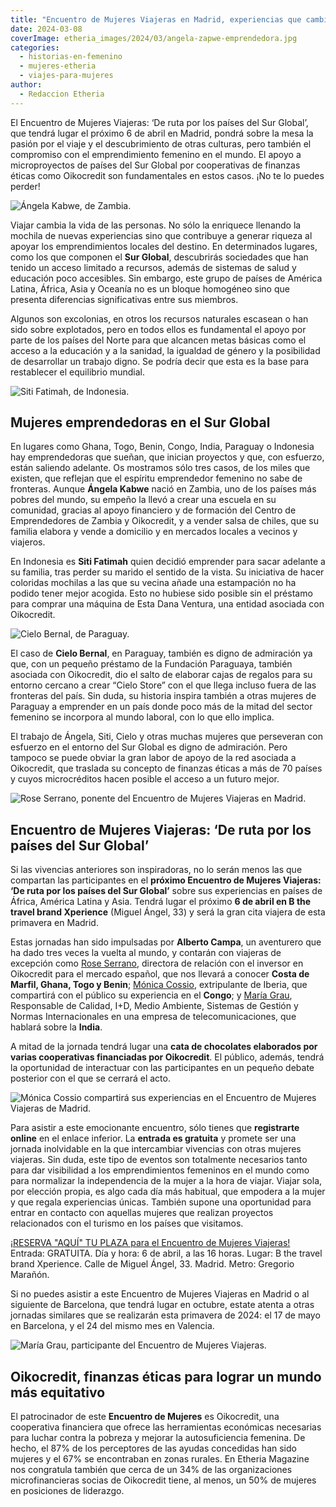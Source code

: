 ```yaml
---
title: "Encuentro de Mujeres Viajeras en Madrid, experiencias que cambian la vida"
date: 2024-03-08
coverImage: etheria_images/2024/03/angela-zapwe-emprendedora.jpg
categories: 
  - historias-en-femenino
  - mujeres-etheria
  - viajes-para-mujeres
author: 
  - Redaccion Etheria
---
```


El Encuentro de Mujeres Viajeras: ‘De ruta por los países del Sur Global’, que tendrá 
lugar el próximo 6 de abril en Madrid, pondrá sobre la mesa la pasión por el viaje y el 
descubrimiento de otras culturas, pero también el compromiso con el emprendimiento 
femenino en el mundo. El apoyo a microproyectos de países del Sur Global por 
cooperativas de finanzas éticas como Oikocredit son fundamentales en estos casos. ¡No te 
lo puedes perder! 

![Ángela Kabwe, de Zambia.](etheria_images/2024/03/encuentro-mujeres-viajeras-Angela-Zapwe.jpg "Ángela Kabwe, de Zambia.")

Viajar cambia la vida de las personas. No sólo la enriquece llenando la mochila de 
nuevas experiencias sino que contribuye a generar riqueza al apoyar los emprendimientos 
locales del destino. En determinados lugares, como los que componen el **Sur Global**, 
descubrirás sociedades que han tenido un acceso limitado a recursos, además de sistemas 
de salud y educación poco accesibles. Sin embargo, este grupo de países de América 
Latina, África, Asia y Oceanía no es un bloque homogéneo sino que presenta diferencias 
significativas entre sus miembros. 

Algunos son excolonias, en otros los recursos naturales escasean o han sido sobre 
explotados, pero en todos ellos es fundamental el apoyo por parte de los países del 
Norte para que alcancen metas básicas como el acceso a la educación y a la sanidad, la 
igualdad de género y la posibilidad de desarrollar un trabajo digno. Se podría decir que 
esta es la base para restablecer el equilibrio mundial. 

![Siti Fatimah, de Indonesia.](etheria_images/2024/03/encuentro-mujeres-viajeras-Fatimah.jpg "Siti Fatimah, de Indonesia.")

## Mujeres emprendedoras en el Sur Global

En lugares como Ghana, Togo, Benin, Congo, India, Paraguay o Indonesia hay emprendedoras 
que sueñan, que inician proyectos y que, con esfuerzo, están saliendo adelante. Os 
mostramos sólo tres casos, de los miles que existen, que reflejan que el espíritu 
emprendedor femenino no sabe de fronteras. Aunque **Ángela Kabwe** nació en Zambia, uno 
de los países más pobres del mundo, su empeño la llevó a crear una escuela en su 
comunidad, gracias al apoyo financiero y de formación del Centro de Emprendedores de 
Zambia y Oikocredit, y a vender salsa de chiles, que su familia elabora y vende a 
domicilio y en mercados locales a vecinos y viajeros. 

En Indonesia es **Siti Fatimah** quien decidió emprender para sacar adelante a su 
familia, tras perder su marido el sentido de la vista. Su iniciativa de hacer coloridas 
mochilas a las que su vecina añade una estampación no ha podido tener mejor acogida. 
Esto no hubiese sido posible sin el préstamo para comprar una máquina de Esta Dana 
Ventura, una entidad asociada con Oikocredit. 

![Cielo Bernal, de Paraguay.](etheria_images/2024/03/encuentro-mujeres-viajeras-Cielo-Bernal.jpg "Cielo Bernal, de Paraguay.")

El caso de **Cielo Bernal**, en Paraguay, también es digno de admiración ya que, con un 
pequeño préstamo de la Fundación Paraguaya, también asociada con Oikocredit, dio el 
salto de elaborar cajas de regalos para su entorno cercano a crear “Cielo Store” con el 
que llega incluso fuera de las fronteras del país. Sin duda, su historia inspira también 
a otras mujeres de Paraguay a emprender en un país donde poco más de la mitad del sector 
femenino se incorpora al mundo laboral, con lo que ello implica. 

El trabajo de Ángela, Siti, Cielo y otras muchas mujeres que perseveran con esfuerzo en 
el entorno del Sur Global es digno de admiración. Pero tampoco se puede obviar la gran 
labor de apoyo de la red asociada a Oikocredit, que traslada su concepto de finanzas 
éticas a más de 70 países y cuyos microcréditos hacen posible el acceso a un futuro 
mejor. 

![Rose Serrano, ponente del Encuentro de Mujeres Viajeras en Madrid.](etheria_images/2024/03/rose-serrano-oiko-credit.jpg "Rose Serrano, ponente del Encuentro de Mujeres Viajeras en Madrid.")

## Encuentro de Mujeres Viajeras: ‘De ruta por los países del Sur Global’

Si las vivencias anteriores son inspiradoras, no lo serán menos las que compartan las 
participantes en el **próximo Encuentro de Mujeres Viajeras: ‘De ruta por los países del 
Sur Global’** sobre sus experiencias en países de África, América Latina y Asia. Tendrá 
lugar el próximo **6 de abril en B the travel brand Xperience** (Miguel Ángel, 33) y 
será la gran cita viajera de esta primavera en Madrid. 

Estas jornadas han sido impulsadas por **Alberto Campa**, un aventurero que ha dado tres 
veces la vuelta al mundo, y contarán con viajeras de excepción como [Rose 
Serrano](http://www.roseviaja.com/), directora de relación con el inversor en Oikocredit 
para el mercado español, que nos llevará a conocer **Costa de Marfil, Ghana, Togo y 
Benin**; [Mónica Cossio](http://www.mimochilamepesa.com/), extripulante de Iberia, que 
compartirá con el público su experiencia en el **Congo**; y [María 
Grau](https://tuhobbietuviaje.com/), Responsable de Calidad, I+D, Medio Ambiente, 
Sistemas de Gestión y Normas Internacionales en una empresa de telecomunicaciones, que 
hablará sobre la **India**. 

A mitad de la jornada tendrá lugar una **cata de chocolates elaborados por varias 
cooperativas financiadas por Oikocredit**. El público, además, tendrá la oportunidad de 
interactuar con las participantes en un pequeño debate posterior con el que se cerrará 
el acto. 

![Mónica Cossio compartirá sus experiencias en el Encuentro de Mujeres Viajeras de Madrid.](etheria_images/2024/03/monica-cossio-mujeres-viajeras.jpg "Mónica Cossio compartirá sus experiencias en el Encuentro de Mujeres Viajeras de Madrid.")

Para asistir a este emocionante encuentro, sólo tienes que **registrarte online** en el 
enlace inferior. La **entrada es gratuita** y promete ser una jornada inolvidable en la 
que intercambiar vivencias con otras mujeres viajeras. Sin duda, este tipo de eventos 
son totalmente necesarios tanto para dar visibilidad a los emprendimientos femeninos en 
el mundo como para normalizar la independencia de la mujer a la hora de viajar. Viajar 
sola, por elección propia, es algo cada día más habitual, que empodera a la mujer y que 
regala experiencias únicas. También supone una oportunidad para entrar en contacto con 
aquellas mujeres que realizan proyectos relacionados con el turismo en los países que 
visitamos. 

[¡RESERVA "AQUÍ" TU PLAZA para el Encuentro de Mujeres 
Viajeras!](https://www.oikocredit.es/k/es/n7471/news/view/376363/104957/encuentro-de-mujeres-viajeras.html) 
Entrada: GRATUITA. Día y hora: 6 de abril, a las 16 horas. Lugar: B the travel brand 
Xperience. Calle de Miguel Ángel, 33. Madrid. Metro: Gregorio Marañón. 

Si no puedes asistir a este Encuentro de Mujeres Viajeras en Madrid o al siguiente de 
Barcelona, que tendrá lugar en octubre, estate atenta a otras jornadas similares que se 
realizarán esta primavera de 2024: el 17 de mayo en Barcelona, y el 24 del mismo mes en 
Valencia. 

![María Grau, participante del Encuentro de Mujeres Viajeras.](etheria_images/2024/03/maria-grau-mujeres-viajeras-850x572.jpg "María Grau, participante del Encuentro de Mujeres Viajeras.")

## Oikocredit, finanzas éticas para lograr un mundo más equitativo

El patrocinador de este **Encuentro de Mujeres** es Oikocredit, una cooperativa 
financiera que ofrece las herramientas económicas necesarias para luchar contra la 
pobreza y mejorar la autosuficiencia femenina. De hecho, el 87% de los perceptores de 
las ayudas concedidas han sido mujeres y el 67% se encontraban en zonas rurales. En 
Etheria Magazine nos congratula también que cerca de un 34% de las organizaciones 
microfinancieras socias de Oikocredit tiene, al menos, un 50% de mujeres en posiciones 
de liderazgo.
